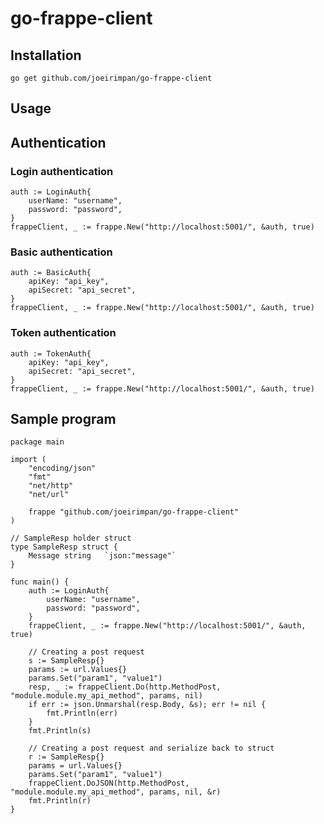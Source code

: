 # go-frappe-client

## Installation

`go get github.com/joeirimpan/go-frappe-client`


## Usage

## Authentication

### Login authentication
```golang
auth := LoginAuth{
	userName: "username",
	password: "password",
}
frappeClient, _ := frappe.New("http://localhost:5001/", &auth, true)
```

### Basic authentication
```golang
auth := BasicAuth{
	apiKey: "api_key",
	apiSecret: "api_secret",
}
frappeClient, _ := frappe.New("http://localhost:5001/", &auth, true)
```

### Token authentication
```golang
auth := TokenAuth{
	apiKey: "api_key",
	apiSecret: "api_secret",
}
frappeClient, _ := frappe.New("http://localhost:5001/", &auth, true)
```

## Sample program

```golang
package main

import (
	"encoding/json"
	"fmt"
	"net/http"
	"net/url"

	frappe "github.com/joeirimpan/go-frappe-client"
)

// SampleResp holder struct
type SampleResp struct {
	Message string   `json:"message"`
}

func main() {
	auth := LoginAuth{
		userName: "username",
		password: "password",
	}
	frappeClient, _ := frappe.New("http://localhost:5001/", &auth, true)

	// Creating a post request
	s := SampleResp{}
	params := url.Values{}
	params.Set("param1", "value1")
	resp, _ := frappeClient.Do(http.MethodPost, "module.module.my_api_method", params, nil)
	if err := json.Unmarshal(resp.Body, &s); err != nil {
		fmt.Println(err)
	}
	fmt.Println(s)

	// Creating a post request and serialize back to struct
	r := SampleResp{}
	params = url.Values{}
	params.Set("param1", "value1")
	frappeClient.DoJSON(http.MethodPost, "module.module.my_api_method", params, nil, &r)
	fmt.Println(r)
}
```
